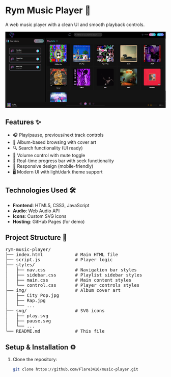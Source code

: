 # Rym Music Player 🎵

A web music player with a clean UI and smooth playback controls.

![Rym Player Screenshot](screenshot.png) *<!-- Add screenshot later -->*

## Features ✨

- 🎧 Play/pause, previous/next track controls
- 📁 Album-based browsing with cover art
- 🔍 Search functionality (UI ready)
- 📶 Volume control with mute toggle
- 🎼 Real-time progress bar with seek functionality
- 📱 Responsive design (mobile-friendly)
- 🖥️ Modern UI with light/dark theme support

## Technologies Used 🛠️

- **Frontend**: HTML5, CSS3, JavaScript
- **Audio**: Web Audio API
- **Icons**: Custom SVG icons
- **Hosting**: GitHub Pages (for demo)

## Project Structure 📂

<pre>
rym-music-player/
├── index.html            # Main HTML file
├── script.js             # Player logic
├── styles/
│   ├── nav.css           # Navigation bar styles
│   ├── sidebar.css       # Playlist sidebar styles
│   ├── main.css          # Main content styles
│   └── control.css       # Player controls styles
├── img/                  # Album cover art
│   ├── City Pop.jpg
│   ├── Rap.jpg
│   └── ...
├── svg/                  # SVG icons
│   ├── play.svg
│   ├── pause.svg
│   └── ...
└── README.md             # This file
</pre>

## Setup & Installation ⚙️

1. Clone the repository:
   ```bash
   git clone https://github.com/Flare3416/music-player.git
